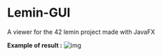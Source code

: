 # Lemin-GUI
A viewer for the 42 lemin project made with JavaFX

**Example of result :** ![img](http://i.ferenyr.info/images/2017/02/11dff2a.gif)
